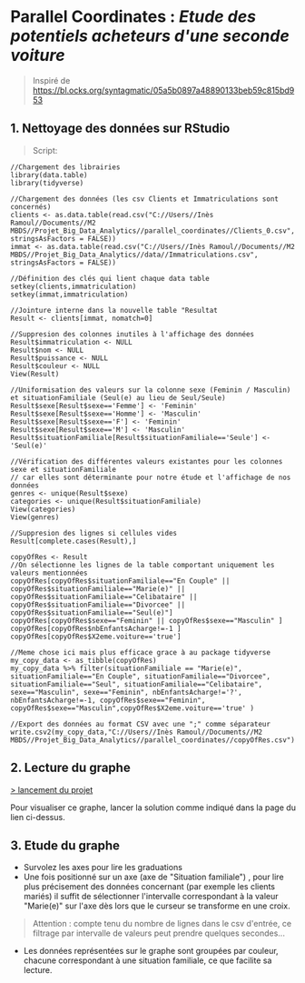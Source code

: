 # Parallel Coordinates : ***Etude des potentiels acheteurs d'une seconde voiture***
> Inspiré de https://bl.ocks.org/syntagmatic/05a5b0897a48890133beb59c815bd953

## 1. Nettoyage des données sur RStudio
> Script:
```
//Chargement des librairies 
library(data.table)
library(tidyverse)

//Chargement des données (les csv Clients et Immatriculations sont concernés)
clients <- as.data.table(read.csv("C://Users//Inès Ramoul//Documents//M2 MBDS//Projet_Big_Data_Analytics//parallel_coordinates//Clients_0.csv", stringsAsFactors = FALSE))
immat <- as.data.table(read.csv("C://Users//Inès Ramoul//Documents//M2 MBDS//Projet_Big_Data_Analytics//data//Immatriculations.csv", stringsAsFactors = FALSE))

//Définition des clés qui lient chaque data table
setkey(clients,immatriculation)
setkey(immat,immatriculation)

//Jointure interne dans la nouvelle table "Resultat
Result <- clients[immat, nomatch=0]

//Suppresion des colonnes inutiles à l'affichage des données
Result$immatriculation <- NULL
Result$nom <- NULL
Result$puissance <- NULL
Result$couleur <- NULL
View(Result)

//Uniformisation des valeurs sur la colonne sexe (Feminin / Masculin) et situationFamiliale (Seul(e) au lieu de Seul/Seule)
Result$sexe[Result$sexe=='Femme'] <- 'Feminin'
Result$sexe[Result$sexe=='Homme'] <- 'Masculin'
Result$sexe[Result$sexe=='F'] <- 'Feminin'
Result$sexe[Result$sexe=='M'] <- 'Masculin'
Result$situationFamiliale[Result$situationFamiliale=='Seule'] <- 'Seul(e)'

//Vérification des différentes valeurs existantes pour les colonnes sexe et situationFamiliale
// car elles sont déterminante pour notre étude et l'affichage de nos données
genres <- unique(Result$sexe)
categories <- unique(Result$situationFamiliale)
View(categories)
View(genres)

//Suppresion des lignes si cellules vides 
Result[complete.cases(Result),]

copyOfRes <- Result
//On sélectionne les lignes de la table comportant uniquement les valeurs mentionnées 
copyOfRes[copyOfRes$situationFamiliale=="En Couple" || copyOfRes$situationFamiliale=="Marie(e)" || copyOfRes$situationFamiliale=="Celibataire" || copyOfRes$situationFamiliale=="Divorcee" || copyOfRes$situationFamiliale=="Seul(e)"]
copyOfRes[copyOfRes$sexe=="Feminin" || copyOfRes$sexe=="Masculin" ]
copyOfRes[copyOfRes$nbEnfantsAcharge!=-1 ]
copyOfRes[copyOfRes$X2eme.voiture=='true']

//Meme chose ici mais plus efficace grace à au package tidyverse
my_copy_data <- as_tibble(copyOfRes)
my_copy_data %>% filter(situationFamiliale == "Marie(e)", situationFamiliale=="En Couple", situationFamiliale=="Divorcee", situationFamiliale=="Seul", situationFamiliale=="Celibataire", sexe=="Masculin", sexe=="Feminin", nbEnfantsAcharge!='?', nbEnfantsAcharge!=-1, copyOfRes$sexe=="Feminin", copyOfRes$sexe=="Masculin",copyOfRes$X2eme.voiture=='true' ) 

//Export des données au format CSV avec une ";" comme séparateur
write.csv2(my_copy_data,"C://Users//Inès Ramoul//Documents//M2 MBDS//Projet_Big_Data_Analytics//parallel_coordinates//copyOfRes.csv")

```
## 2. Lecture du graphe 
[> lancement du projet](https://github.com/DiazGabriel/DataViz#lancement-du-projet)

Pour visualiser ce graphe, lancer la solution comme indiqué dans la page du lien ci-dessus.

## 3. Etude du graphe 

* Survolez les axes pour lire les graduations
* Une fois positionné sur un axe (axe de "Situation familiale") , pour lire plus précisement des données concernant (par exemple les clients mariés)
  il suffit de sélectionner l'intervalle correspondant à la valeur "Marie(e)" sur l'axe dès lors que le curseur se transforme en une croix.
 > Attention : compte tenu du nombre de lignes dans le csv d'entrée, ce filtrage par intervalle de valeurs peut prendre quelques secondes...
 * Les données représentées sur le graphe sont groupées par couleur, chacune correspondant à une situation familiale, ce que facilite sa lecture. 
